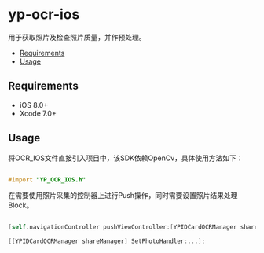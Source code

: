 # yp-ocr-ios
  用于获取照片及检查照片质量，并作预处理。

- [Requirements](#requirements)
- [Usage](#Usage)

## Requirements

- iOS 8.0+
- Xcode 7.0+

## Usage

  将OCR_IOS文件直接引入项目中，该SDK依赖OpenCv，具体使用方法如下：
```objective-c

#import "YP_OCR_IOS.h"

```
在需要使用照片采集的控制器上进行Push操作，同时需要设置照片结果处理Block。
```objective-c

[self.navigationController pushViewController:[YPIDCardOCRManager shareManager].rootViewController animated:YES];

[[YPIDCardOCRManager shareManager] SetPhotoHandler:...];

```
